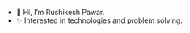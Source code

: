 - 👋 Hi, I’m Rushikesh Pawar.
- ✨ Interested in technologies and problem solving.


<!---
rushipawarms/rushipawarms is a ✨ special ✨ repository because its `README.md` (this file) appears on your GitHub profile.
You can click the Preview link to take a look at your changes.
--->
